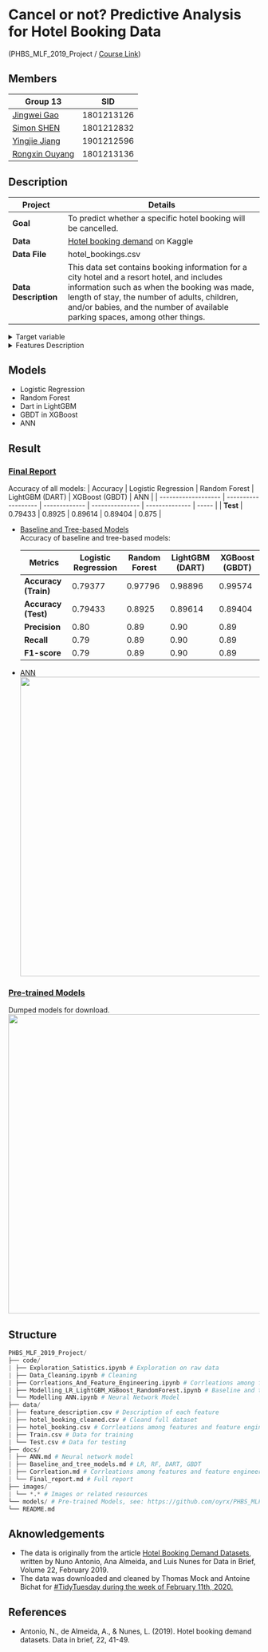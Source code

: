 # Cancel or not? Predictive Analysis for Hotel Booking Data

(PHBS_MLF_2019_Project / [Course Link](https://github.com/PHBS/MLF))

## Members

| Group 13                                        | SID        |
| ----------------------------------------------- | ---------- |
| [Jingwei Gao](https://github.com/LobbyBoy-Dray) | 1801213126 |
| [Simon SHEN](https://github.com/Simon9511)      | 1801212832 |
| [Yingjie Jiang](https://github.com/Jason422)    | 1901212596 |
| [Rongxin Ouyang](https://github.com/oyrx)       | 1801213136 |

## Description

| Project              | Details                                                                                                                                                                                                                                                                    |
| -------------------- | -------------------------------------------------------------------------------------------------------------------------------------------------------------------------------------------------------------------------------------------------------------------------- |
| **Goal**             | To predict whether a specific hotel booking will be cancelled.                                                                                                                                                                                                             |
| **Data**             | [Hotel booking demand](https://www.kaggle.com/jessemostipak/hotel-booking-demand) on Kaggle                                                                                                                                                                                |
| **Data File**        | hotel_bookings.csv                                                                                                                                                                                                                                                         |
| **Data Description** | This data set contains booking information for a city hotel and a resort hotel, and includes information such as when the booking was made, length of stay, the number of adults, children, and/or babies, and the number of available parking spaces, among other things. |

<details>
<summary>Target variable</summary>

- `is_canceled`: Value indicating if the booking was canceled (1) or not (0)
</details>
<details>
<summary>Features Description</summary>

- `hotelHotel`: (H1 = Resort Hotel or H2 = City Hotel)
- `lead_time`: Number of days that elapsed between the entering date of the booking into the PMS and the arrival date
- `arrival_date_year`: Year of arrival date
- `arrival_date_month`: Month of arrival date
- `arrival_date_week_number`: Week number of year for arrival date
- `arrival_date_day_of_month`: Day of arrival date
- `stays_in_weekend_nights`: Number of weekend nights (Saturday or Sunday) the guest stayed or booked to stay at the hotel
- `stays_in_week_nights`: Number of week nights (Monday to Friday) the guest stayed or booked to stay at the hotel
- `adults`: Number of adults
- `children`: Number of children
- `babies`: Number of babies
- `meal`: Type of meal booked. Categories are presented in standard hospitality meal packages: Undefined/SC – no meal package; BB – Bed & Breakfast; HB – Half board (breakfast and one other meal – usually dinner); FB – Full board (breakfast, lunch and dinner)
- `country`: Country of origin. Categories are represented in the ISO 3155–3:2013 format
- `market_segment`: Market segment designation. In categories, the term “TA” means “Travel Agents” and “TO” means “Tour Operators”
- `distribution_channel`: Booking distribution channel. The term “TA” means “Travel Agents” and “TO” means “Tour Operators”
- `is_repeated_guest`: Value indicating if the booking name was from a repeated guest (1) or not (0)
- `previous_cancellations`: Number of previous bookings that were cancelled by the customer prior to the current booking
- `previous_bookings_not_canceled`: Number of previous bookings not cancelled by the customer prior to the current booking
- `reserved_room_type`: Code of room type reserved. Code is presented instead of designation for anonymity reasons.
- `assigned_room_type`: Code for the type of room assigned to the booking. Sometimes the assigned room type differs from the reserved room type due to hotel operation reasons (e.g. overbooking) or by customer request. Code is presented instead of designation for anonymity reasons.
- `booking_changes`: Number of changes/amendments made to the booking from the moment the booking was entered on the PMS until the moment of check-in or cancellation
- `deposit_type`: Indication on if the customer made a deposit to guarantee the booking. This variable can assume three categories: No Deposit – no deposit was made; Non Refund – a deposit was made in the value of the total stay cost; Refundable – a deposit was made with a value under the total cost of stay.
- `agent`: ID of the travel agency that made the booking
- `company`: ID of the company/entity that made the booking or responsible for paying the booking. ID is presented instead of designation for anonymity reasons
- `days_in_waiting_list`: Number of days the booking was in the waiting list before it was confirmed to the customer
- `customer_type`: Type of booking, assuming one of four categories: Contract - when the booking has an allotment or other type of contract associated to it; Group – when the booking is associated to a group; Transient – when the booking is not part of a group or contract, and is not associated to other transient booking; Transient-party – when the booking is transient, but is associated to at least other transient booking
- `adr`: Average Daily Rate as defined by dividing the sum of all lodging transactions by the total number of staying nights
- `required_car_parking_spaces`: Number of car parking spaces required by the customer
- `total_of_special_requests`: Number of special requests made by the customer (e.g. twin bed or high floor)
- `reservation_status`: Reservation last status, assuming one of three categories: Canceled – booking was canceled by the customer; Check-Out – customer has checked in but already departed; No-Show – customer did not check-in and did inform the hotel of the reason why
- `reservation_status_date`: Date at which the last status was set. This variable can be used in conjunction with the ReservationStatus to understand when was the booking canceled or when did the customer checked-out of the hotel

</details>

## Models

- Logistic Regression
- Random Forest
- Dart in LightGBM
- GBDT in XGBoost
- ANN

## Result

### [Final Report](./docs/Final_report.md)

Accuracy of all models:
| Accuracy | Logistic Regression | Random Forest | LightGBM (DART) | XGBoost (GBDT) | ANN |
| ------------------- | ------------------- | ------------- | --------------- | -------------- | ----- |
| **Test** | 0.79433 | 0.8925 | 0.89614 | 0.89404 | 0.875 |

- [Baseline and Tree-based Models](./docs/Baseline_and_tree_models.md)  
  Accuracy of baseline and tree-based models:

  | Metrics              | Logistic Regression | Random Forest | LightGBM (DART) | XGBoost (GBDT) |
  | -------------------- | ------------------- | ------------- | --------------- | -------------- |
  | **Accuracy (Train)** | 0.79377             | 0.97796       | 0.98896         | 0.99574        |
  | **Accuracy (Test)**  | 0.79433             | 0.8925        | 0.89614         | 0.89404        |
  | **Precision**        | 0.80                | 0.89          | 0.90            | 0.89           |
  | **Recall**           | 0.79                | 0.89          | 0.90            | 0.89           |
  | **F1-score**         | 0.79                | 0.89          | 0.90            | 0.89           |

- [ANN](./docs/ANN.md)  
   <img src="./images/retrain.png" width="600" align="center">

### [Pre-trained Models](https://github.com/oyrx/PHBS_MLF_2019_Project_Models)

Dumped models for download.  
<img src="./images/LighGBM_small.png" width="600" align="center">

## Structure

```python
PHBS_MLF_2019_Project/
├── code/
| ├── Exploration_Satistics.ipynb # Exploration on raw data
| ├── Data_Cleaning.ipynb # Cleaning
| ├── Corrleations_And_Feature_Engineering.ipynb # Corrleations among features and feature engineering
| ├── Modelling_LR_LightGBM_XGBoost_RandomForest.ipynb # Baseline and tree-based models
| └── Modelling ANN.ipynb # Neural Network Model
├── data/
| ├── feature_description.csv # Description of each feature
| ├── hotel_booking_cleaned.csv # Cleand full dataset
| ├── hotel_booking.csv # Corrleations among features and feature engineering
| ├── Train.csv # Data for training
| └── Test.csv # Data for testing
├── docs/
| ├── ANN.md # Neural network model
| ├── Baseline_and_tree_models.md # LR, RF, DART, GBDT
| ├── Corrleation.md # Corrleations among features and feature engineering
| └── Final_report.md # Full report
├── images/
| └── *.* # Images or related resources
└── models/ # Pre-trained Models, see: https://github.com/oyrx/PHBS_MLF_2019_Project_Models
└── README.md
```

## Aknowledgements

- The data is originally from the article [Hotel Booking Demand Datasets](https://www.sciencedirect.com/science/article/pii/S2352340918315191), written by Nuno Antonio, Ana Almeida, and Luis Nunes for Data in Brief, Volume 22, February 2019.
- The data was downloaded and cleaned by Thomas Mock and Antoine Bichat for [#TidyTuesday during the week of February 11th, 2020.](https://github.com/rfordatascience/tidytuesday/blob/master/data/2020/2020-02-11/readme.md)

## References

- Antonio, N., de Almeida, A., & Nunes, L. (2019). Hotel booking demand datasets. Data in brief, 22, 41-49.
